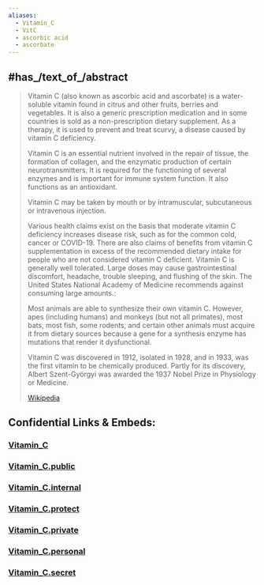 ```yaml
---
aliases:
  - Vitamin_C
  - VitC
  - ascorbic acid
  - ascorbate
---
```


## #has_/text_of_/abstract 

> Vitamin C (also known as ascorbic acid and ascorbate) is a water-soluble vitamin found in citrus and other fruits, berries and vegetables. 
> It is also a generic prescription medication and in some countries is sold as a non-prescription dietary supplement. 
> As a therapy, it is used to prevent and treat scurvy, a disease caused by vitamin C deficiency.
>
> Vitamin C is an essential nutrient involved in the repair of tissue, the formation of collagen, and the enzymatic production of certain neurotransmitters. 
> It is required for the functioning of several enzymes and is important for immune system function. 
> It also functions as an antioxidant. 
> 
> Vitamin C may be taken by mouth or by intramuscular, subcutaneous or intravenous injection. 
> 
> Various health claims exist on the basis that moderate vitamin C deficiency increases disease risk, such as for the common cold, cancer or COVID-19. 
> There are also claims of benefits from vitamin C supplementation in excess of the recommended dietary intake for people who are not considered vitamin C deficient. 
> Vitamin C is generally well tolerated. 
> Large doses may cause gastrointestinal discomfort, headache, trouble sleeping, and flushing of the skin. 
> The United States National Academy of Medicine recommends against consuming large amounts.:  
>
> Most animals are able to synthesize their own vitamin C. 
> However, apes (including humans) and monkeys (but not all primates), most bats, most fish, some rodents, and certain other animals 
> must acquire it from dietary sources because a gene for a synthesis enzyme has mutations that render it dysfunctional.
>
> Vitamin C was discovered in 1912, isolated in 1928, and in 1933, was the first vitamin to be chemically produced. 
> Partly for its discovery, Albert Szent-Györgyi was awarded the 1937 Nobel Prize in Physiology or Medicine. 
>
> [Wikipedia](https://en.wikipedia.org/wiki/Vitamin%20C) 




## Confidential Links & Embeds: 

### [Vitamin_C](/_Standards/bio/Metabolism/Nutrition/Vitamin/Vitamin_C.md) 

### [Vitamin_C.public](/_public/bio/Metabolism/Nutrition/Vitamin/Vitamin_C.public.md) 

### [Vitamin_C.internal](/_internal/bio/Metabolism/Nutrition/Vitamin/Vitamin_C.internal.md) 

### [Vitamin_C.protect](/_protect/bio/Metabolism/Nutrition/Vitamin/Vitamin_C.protect.md) 

### [Vitamin_C.private](/_private/bio/Metabolism/Nutrition/Vitamin/Vitamin_C.private.md) 

### [Vitamin_C.personal](/_personal/bio/Metabolism/Nutrition/Vitamin/Vitamin_C.personal.md) 

### [Vitamin_C.secret](/_secret/bio/Metabolism/Nutrition/Vitamin/Vitamin_C.secret.md)

